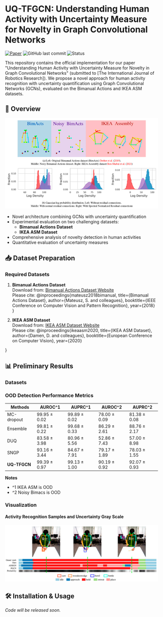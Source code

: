 # UQ-TFGCN: Understanding Human Activity with Uncertainty Measure for Novelty in Graph Convolutional Networks

[![Paper](https://img.shields.io/badge/arXiv-Paper-<COLOR>.svg)](https://arxiv.org/abs/your-paper-id-here)
![GitHub last commit](https://img.shields.io/github/last-commit/yourusername/repo-name)
![Status](https://img.shields.io/badge/Status-Code%20Coming%20Soon-blue)

This repository contains the official implementation for our paper "Understanding Human Activity with Uncertainty Measure for Novelty in Graph Convolutional Networks" (submitted to [The International Journal of Robotics Research]). We propose a novel approach for human activity recognition with uncertainty quantification using Graph Convolutional Networks (GCNs), evaluated on the Bimanual Actions and IKEA ASM datasets.

## 📌 Overview
![Sample OOD](images/OOD.png) 
- Novel architecture combining GCNs with uncertainty quantification
- Experimental evaluation on two challenging datasets:
  - **Bimanual Actions Dataset**
  - **IKEA ASM Dataset**
- Comprehensive analysis of novelty detection in human activities
- Quantitative evaluation of uncertainty measures

## 📥 Dataset Preparation

### Required Datasets
1. **Bimanual Actions Dataset**  
   Download from: [Bimanual Actions Dataset Website](https://bimanualactionsdataset.github.io/)  
   Please cite:
   @inproceedings{mateusz2018bimanual,
      title={Bimanual Actions Dataset},
      author={Mateusz, S. and colleagues},
      booktitle={IEEE Conference on Computer Vision and Pattern Recognition},
      year={2018}
    }

2. **IKEA ASM Dataset**  
Download from: [IKEA ASM Dataset Website](https://ikeaasm.github.io/)  
Please cite:
  @inproceedings{ikeaasm2020,
    title={IKEA ASM Dataset},
    author={Damen, D. and colleagues},
    booktitle={European Conference on Computer Vision},
    year={2020}

  }
  

## 📊 Preliminary Results

### Datasets


### OOD Detection Performance Metrics
| Methods          | AUROC^1 | AUPRC^1 | AUROC^2 | AUPRC^2 |
|------------------|---------|---------|---------|---------|
| MC-dropout | 99.95 ± 0.02 | 99.89 ± 0.02 | 78.00 ± 0.09 | 81.38 ± 0.08 |
| Ensemble | 99.81 ± 0.22 | 99.68 ± 0.33 | 86.29 ± 2.61 | 88.76 ± 2.17 |
| DUQ | 83.58 ± 3.98 | 80.96 ± 5.56 | 52.86 ± 7.43 | 57.00 ± 8.98 |
| SNGP        | 93.16 ± 3.44 | 84.67 ± 7.91 | 79.17 ± 1.89 | 78.03 ± 1.55 |
| **UQ-TFGCN** | 99.39 ± 0.97 | 99.13 ± 1.00 | 90.19 ± 0.92 | 92.07 ± 0.93 |

**Notes** 
- ^1 IKEA ASM is OOD
- ^2 Noisy Bimacs is OOD

### Visualization
#### Activity Recognition Samples and Uncertainty Gray Scale
![Sample Recognition](images/Bimacts.png) 

## 🛠 Installation & Usage
*Code will be released soon.*
